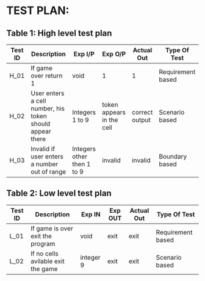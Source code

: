 # TEST PLAN:

## Table 1: High level test plan

| **Test ID** | **Description**                                              | **Exp I/P** | **Exp O/P** | **Actual Out** |**Type Of Test**  |    
|-------------|--------------------------------------------------------------|-----------------|-------------|----------------|------------------|
|  H_01       | If game over return 1                                        |  void           |   1         | 1              |Requirement based |
|  H_02       | User enters a cell number, his token should appear there     |  Integers 1 to 9|token appears in the cell|correct output|Scenario based |
|  H_03       | Invalid if user enters a number out of range                 |  Integers other then 1 to 9 |invalid | invalid |Boundary based    |

## Table 2: Low level test plan

| **Test ID** | **Description**                                              | **Exp IN** | **Exp OUT** | **Actual Out** |**Type Of Test**  |    
|-------------|--------------------------------------------------------------|------------|-------------|----------------|------------------|
|  L_01       | If game is over exit the program                             |  void      | exit        | exit           |Requirement based |
|  L_02       | If no cells avilable exit the game                           |  integer 9 | exit        | exit           |Scenario based    |

